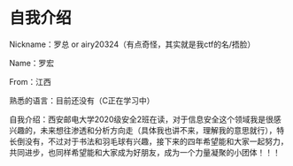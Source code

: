 # 自我介绍

Nickname：罗总 or airy20324（有点奇怪，其实就是我ctf的名/捂脸）

Name：罗宏

From：江西

熟悉的语言：目前还没有（C正在学习中）

自我介绍：西安邮电大学2020级安全2班在读，对于信息安全这个领域我是很感兴趣的，未来想往渗透和分析方向走（具体我也讲不来，理解我的意思就行），特长倒没有，不过对于书法和羽毛球有兴趣，接下来的四年希望能和大家一起努力，共同进步，也同样希望能和大家成为好朋友，成为一个力量凝聚的小团体！！！